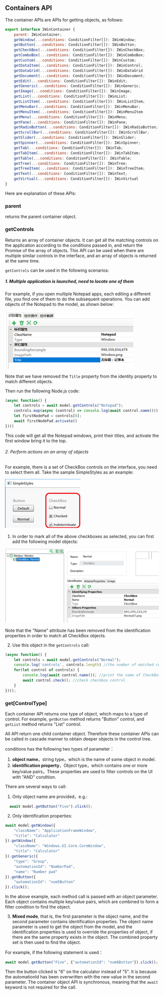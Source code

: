 ## Containers API

The container APIs are APIs for getting objects, as follows:


```javascript
export interface IWinContainer {
    parent: IWinContainer;
    getWindow(...conditions: ConditionFilter[]): IWinWindow;
    getButton(...conditions: ConditionFilter[]): IWinButton;
    getCheckBox(...conditions: ConditionFilter[]): IWinCheckBox;
    getComboBox(...conditions: ConditionFilter[]): IWinComboBox;
    getCustom(...conditions: ConditionFilter[]): IWinCustom;
    getDataItem(...conditions: ConditionFilter[]): IWinControl;
    getDataGrid(...conditions: ConditionFilter[]): IWinDataGrid
    getDocument(...conditions: ConditionFilter[]): IWinDocument;
    getEdit(...conditions: ConditionFilter[]): IWinEdit;
    getGeneric(...conditions: ConditionFilter[]): IWinGeneric;
    getImage(...conditions: ConditionFilter[]): IWinImage;
    getList(...conditions: ConditionFilter[]): IWinList;
    getListItem(...conditions: ConditionFilter[]): IWinListItem;
    getMenuBar(...conditions: ConditionFilter[]): IWinMenuBar;
    getMenuItem(...conditions: ConditionFilter[]): IWinMenuItem
    getMenu(...conditions: ConditionFilter[]): IWinMenu;
    getPane(...conditions: ConditionFilter[]): IWinPane;
    getRadioButton(...conditions: ConditionFilter[]): IWinRadioButton;
    getScrollBar(...conditions: ConditionFilter[]): IWinScrollBar;
    getSlider(...conditions: ConditionFilter[]): IWinSlider;
    getSpinner(...conditions: ConditionFilter[]): IWinSpinner;
    getTab(...conditions: ConditionFilter[]): IWinTab;
    getTabItem(...conditions: ConditionFilter[]): IWinTabItem;
    getTable(...conditions: ConditionFilter[]): IWinTable;
    getTree(...conditions: ConditionFilter[]): IWinTree;
    getTreeItem(...conditions: ConditionFilter[]): IWinTreeItem;
    getText(...conditions: ConditionFilter[]): IWinText;
    getVirtual(...conditions: ConditionFilter[]): IWinVirtual
}

```

Here are explanation of these APIs:

### parent
returns the parent container object.

### getControls
Returns an array of container objects. It can get all the matching controls on the application according to the conditions passed in, and return the Promise of the array of objects. This API can be used when there are multiple similar controls in the interface, and an array of objects is returned at the same time.

`getControls` can be used in the following scenarios:

##### 1. Multiple application is launched, need to locate one of them

For example, if you open multiple Notepad apps, each editing a different file, you find one of them to do the subsequent operations. You can add objects of the Notepad to the model, as shown below:

![](assets/notepad_model.png)

Note that we have removed the `Title` property from the identity property to match different objects.

Then run the following Node.js code:

```javascript
(async function() {
    let controls = await model.getControls("Notepad");
    controls.map(async (control) => console.log(await control.name()));
    let firstNodePad = controls[0];
    await firstNodePad.activate()
})()
```

This code will get all the Notepad windows, print their titles, and activate the first window bring it to the top.

###### 2. Perform actions on an array of objects

For example, there is a set of CheckBox controls on the interface, you need to select them all. Take the sample SimpleStyles as an example:

  ![](assets/checkboxes.png)
  
1. In order to mark all of the above checkboxes as selected, you can first add the following model objects:

  ![](assets/checkboxes_model.png)

Note that the "Name" attribute has been removed from the identification properties in order to match all CheckBox objects.

2. Use this object in the `getControls` call:

```javascript
(async function() {
    let controls = await model.getControls("Normal");
    console.log('controls', controls.length) //the number of matched controls
    for(let control of controls) {
        console.log(await control.name()); //print the name of CheckBox
        await control.check(); //check checkbox control
    }
})();
```

### get[ControlType]

Each container API returns one type of object, which maps to a type of control. For example, `getButton` method returns "Button" control, and `getList` method returns "List" control.

All API return one child container object. Therefore these container APIs can be called in cascade manner to obtain deeper objects in the control tree.

conditions has the following two types of parameter：
1. **object name**，string type，which is the name of some object in model.
2. **identification property**，Object type，which contains one or more key/value pairs，These properties are used to filter controls on the UI with "AND" condition.

There are several ways to call:

  1. Only object name are provided，e.g.:
  ```javascript
    await model.getButton("Five").click();
  ```
  
  2. Only identification properties:
  ```javascript
  await model.getWindow({
      "className": "ApplicationFrameWindow",
      "title": "Calculator"
  }).getWindow({
      "className": "Windows.UI.Core.CoreWindow",
      "title": "Calculator"
  }).getGeneric({
      "type": "Group",
      "automationId": "NumberPad",
      "name": "Number pad"
  }).getButton({
      "automationId": "num5Button"
  }).click();
  ```
  In the above example, each method call is passed with an object parameter. Each object contains multiple key/value pairs, which are combined to form a filter condition to find the object.
  
  3. **Mixed mode**, that is, the first parameter is the object name, and the second parameter contains identification properties. The object name parameter is used to get the object from the model, and the identification properties is used to override the properties of object, if there are the same property exists in the object. The combined property set is then used to find the object.
  
  For example, if the following statement is used：
  ```javascript
  await model.getButton("Five", {"automationId": "num6Button"}).click();
  ```
  Then the button clicked is "6" on the calculator instead of "5". It is because the automationId has been overwritten with the new value in the second parameter. The container object API is synchronous, meaning that the `await` keyword is not required for the call.



